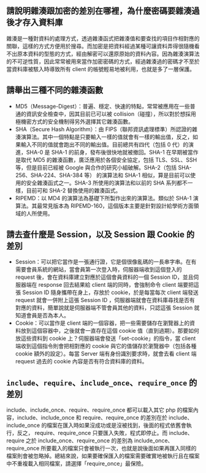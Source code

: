 ## 請說明雜湊跟加密的差別在哪裡，為什麼密碼要雜湊過後才存入資料庫
雜湊是一種對資料的處理方式，透過雜湊函式把雜湊值和要查找的項目作相對應的關聯，這樣的方式方便用於搜尋。而加密是把資料經過某種可讓資料弄得很隨機看不出原本資料的型態的方式，經由解密可以還原原始的資料內容。因為雜湊演算法的不可逆性質，因此常常被用來當作加密密碼的方式，經過雜湊過的密碼才不至於當資料庫被駭入時導致所有 client 的帳號輕易地被利用，也就是多了一層保護。 

## 請舉出三種不同的雜湊函數
* MD5（Message-Digest）：普遍、穩定、快速的特點，常常被應用在一些普通的資訊安全檢查中，因其目前已可以被 collision（碰撞），所以對於想採用極機密方式的安全機制得另外選擇其它雜湊函數。
* SHA（Secure Hash Algorithm）：由 FIPS（聯邦資訊處理標準）所認證的雜湊演算法。其中一個特點是只要輸入一樣的值就會有一樣的輸出值，反之，如果輸入不同的值就會跑出不同的輸出值。目前總共有四代（包括 0 代）的演進，SHA-0 是 SHA-1 的前身，發布後很快地就被撤回。SHA-1 在早期被當作是取代 MD5 的雜湊函數，廣泛應用於各個安全協定，包括 TLS、SSL、SSH 等，但是目前已經被 Google 與合作的研究小組破解。SHA-2（包括 SHA-256、SHA-224、SHA-384 等） 的演算法和 SHA-1 相似，算是目前可以使用的安全雜湊函式之一。SHA-3 所使用的演算法和以前的 SHA 系列都不一樣，目前可和 SHA-2 替換使用的雜湊函式。
* RIPEMD：以 MD4 的演算法為基礎下所製作出來的演算法。類似於 SHA-1 演算法。其最常見版本為 RIPEMD-160，這個版本主要是針對設計給學術方面領域的人所使用。

## 請去查什麼是 Session，以及 Session 跟 Cookie 的差別
* Session：可以把它當作是一張通行證，它是個很像亂碼的一長串字串。在有需要會員系統的網站，當會員第一次登入時，伺服器端收到這個登入的 request 後，會在資料庫建立對應於這個會員資料的一個 Session ID，並且伺服器端在 response 回去結果給 client 端的同時，會強制命令 client 端要把這張 Session ID 隨身攜帶在身上，存放於 cookie，於是每當每次 client 端發送 request 就會一併附上這張 Session ID ，伺服器端就會在資料庫尋找是否有對應的資料，簡單說就是伺服器端不管會員其他的資料，只認這張 Session 就知道會員是否為本人。
* Cookie：可以當作是 client 端的一個容器，把一些需要儲存在瀏覽器上的資料放到這個容器中，之後就會一直存在這個 cookie 值（直到過期）。那要如何放這些資料到 cookie 上？伺服器端會發送「set-cookie」的指令，當 client 端收到這個指令則會把相對應的 cookie 與它的值儲存於瀏覽器中（包括各種 cookie 額外的設定）。每當 Server 端有身份識別要求時，就會去看 client 端 request 過去的 cookie 內容是否有符合資料庫的資料。

##  `include`、`require`、`include_once`、`require_once` 的差別
include、include_once、require、require_once 都可以載入其它 php 的檔案內容，include、include_once 和 require、require_once 的差別在於 include、include_once 的檔案在匯入時如果沒成功或是沒被找到，後面的程式依舊會執行，反之， require、require_once 只要匯入失敗，程式即停止。而 include、require 之於 include_once、require_once 的差別為 include_once、require_once  所要載入的檔案只會被執行一次，也就是說後面如果再匯入同樣的檔案則會被忽略掉。總結來說，如果要確保匯入的檔案需要確實地被執行且在檔案中不重複載入相同檔案，請選擇「require_once」最保險。